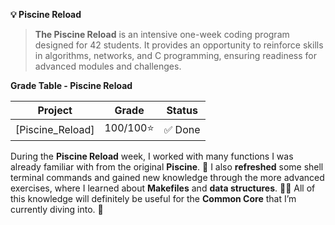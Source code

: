 **💡 Piscine Reload**

> **The Piscine Reload** is an intensive one-week coding program designed for 42 students. It provides an opportunity to reinforce skills in algorithms, networks, and C programming, ensuring readiness for advanced modules and challenges.

**Grade Table - Piscine Reload**

| Project   | Grade   | Status        |
|---------------------|--------|---------------|
| [Piscine_Reload] | 100/100⭐ | ✅ Done   |

During the **Piscine Reload** week, I worked with many functions I was already familiar with from the original **Piscine**. 🧠 I also **refreshed** some shell terminal commands and gained new knowledge through the more advanced exercises, where I learned about **Makefiles** and **data structures**. 📂✨ All of this knowledge will definitely be useful for the **Common Core** that I’m currently diving into. 🚀
